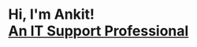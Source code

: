 <h1>Hi, I'm Ankit! <br/><a href="https://github.com/ankitSingh1008"></a> <a href="https://www.linkedin.com/in/ankit-singh-linked-in/">An IT Support Professional</a>
